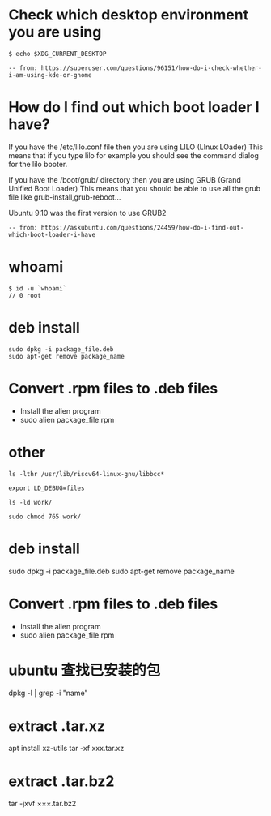 # Check which desktop environment you are using
```
$ echo $XDG_CURRENT_DESKTOP
```
	-- from: https://superuser.com/questions/96151/how-do-i-check-whether-i-am-using-kde-or-gnome

# How do I find out which boot loader I have?
If you have the /etc/lilo.conf file then you are using LILO (LInux LOader) This means that if you type lilo for example you should see the command dialog for the lilo booter.

If you have the /boot/grub/ directory then you are using GRUB (Grand Unified Boot Loader) This means that you should be able to use all the grub file like grub-install,grub-reboot...

Ubuntu 9.10 was the first version to use GRUB2

	-- from: https://askubuntu.com/questions/24459/how-do-i-find-out-which-boot-loader-i-have

# whoami
```
$ id -u `whoami`
// 0 root 
```
# deb install
```
sudo dpkg -i package_file.deb
sudo apt-get remove package_name
```
# Convert .rpm files to .deb files
- Install the alien program 
- sudo alien package_file.rpm

# other
```
ls -lthr /usr/lib/riscv64-linux-gnu/libbcc*

export LD_DEBUG=files

ls -ld work/

sudo chmod 765 work/
```

# deb install
sudo dpkg -i package_file.deb
sudo apt-get remove package_name

# Convert .rpm files to .deb files
- Install the alien program 
- sudo alien package_file.rpm

# ubuntu 查找已安装的包
dpkg -l | grep -i "name"

# extract .tar.xz
apt install xz-utils
tar -xf xxx.tar.xz

# extract .tar.bz2
tar -jxvf ×××.tar.bz2
